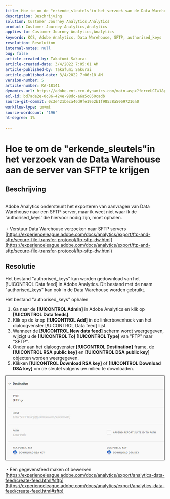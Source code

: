 ```yaml
---
title: Hoe te om de "erkende_sleutels"in het verzoek van de Data Warehouse aan de server van SFTP te krijgen
description: Beschrijving
solution: Customer Journey Analytics,Analytics
product: Customer Journey Analytics,Analytics
applies-to: Customer Journey Analytics,Analytics
keywords: KCS, Adobe Analytics, Data Warehouse, SFTP, authorised_keys
resolution: Resolution
internal-notes: null
bug: false
article-created-by: Takafumi Sakurai
article-created-date: 3/4/2022 7:05:01 AM
article-published-by: Takafumi Sakurai
article-published-date: 3/4/2022 7:06:18 AM
version-number: 5
article-number: KA-18141
dynamics-url: https://adobe-ent.crm.dynamics.com/main.aspx?forceUCI=1&pagetype=entityrecord&etn=knowledgearticle&id=ba13bc65-899b-ec11-b400-00224805a4ef
exl-id: bd7ade2e-0c86-424e-98dc-a6a5c850cadb
source-git-commit: 0c3e421beca46d9fe1952b1f98538a50697216a0
workflow-type: tm+mt
source-wordcount: '196'
ht-degree: 1%

---
```


# Hoe te om de &quot;erkende_sleutels&quot;in het verzoek van de Data Warehouse aan de server van SFTP te krijgen

## Beschrijving

<br>Adobe Analytics ondersteunt het exporteren van aanvragen van Data Warehouse naar een SFTP-server, maar ik weet niet waar ik de &#39;authorised_keys&#39; die hiervoor nodig zijn, moet ophalen.<br><br>
・Verstuur Data Warehouse verzoeken naar SFTP servers
[https://experienceleague.adobe.com/docs/analytics/export/ftp-and-sftp/secure-file-transfer-protocol/ftp-sftp-dw.html](https://experienceleague.adobe.com/docs/analytics/export/ftp-and-sftp/secure-file-transfer-protocol/ftp-sftp-dw.html)

## Resolutie


Het bestand &quot;authorised_keys&quot; kan worden gedownload van het [!UICONTROL Data feed] in Adobe Analytics. Dit bestand met de naam &quot;authorised_keys&quot; kan ook in de Data Warehouse worden gebruikt.

Het bestand &quot;authorised_keys&quot; ophalen

1. Ga naar de **[!UICONTROL Admin]** in Adobe Analytics en klik op **[!UICONTROL Data feeds]**.
2. Klik op de knop **[!UICONTROL Add]** in de linkerbovenhoek van het dialoogvenster [!UICONTROL Data feed] lijst.
3. Wanneer de **[!UICONTROL New data feed]** scherm wordt weergegeven, wijzigt u de **[!UICONTROL To]**  **[!UICONTROL Type]** van &quot;FTP&quot; naar &quot;SFTP&quot;.
4. Onder aan het dialoogvenster **[!UICONTROL Destination]** frame, de **[!UICONTROL RSA public key]** en **[!UICONTROL DSA public key]** objecten worden weergegeven.
5. Klikken **[!UICONTROL Download RSA key]** of **[!UICONTROL Download DSA key]** om de sleutel volgens uw milieu te downloaden.


![](assets/50e37472-899b-ec11-b400-00224805a4ef.png)

・Een gegevensfeed maken of bewerken
[https://experienceleague.adobe.com/docs/analytics/export/analytics-data-feed/create-feed.html#sftp](https://experienceleague.adobe.com/docs/analytics/export/analytics-data-feed/create-feed.html#sftp)
